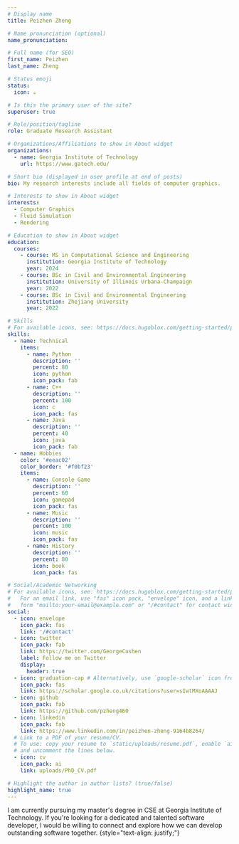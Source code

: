 ```yaml
---
# Display name
title: Peizhen Zheng

# Name pronunciation (optional)
name_pronunciation:

# Full name (for SEO)
first_name: Peizhen
last_name: Zheng

# Status emoji
status:
  icon: ☕️

# Is this the primary user of the site?
superuser: true

# Role/position/tagline
role: Graduate Research Assistant

# Organizations/Affiliations to show in About widget
organizations:
  - name: Georgia Institute of Technology
    url: https://www.gatech.edu/

# Short bio (displayed in user profile at end of posts)
bio: My research interests include all fields of computer graphics.

# Interests to show in About widget
interests:
  - Computer Graphics
  - Fluid Simulation
  - Rendering

# Education to show in About widget
education:
  courses:
    - course: MS in Computational Science and Engineering
      institution: Georgia Institute of Technology
      year: 2024
    - course: BSc in Civil and Environmental Engineering
      institution: University of Illinois Urbana-Champaign
      year: 2022
    - course: BSc in Civil and Environmental Engineering
      institution: Zhejiang University
      year: 2022

# Skills
# For available icons, see: https://docs.hugoblox.com/getting-started/page-builder/#icons
skills:
  - name: Technical
    items:
      - name: Python
        description: ''
        percent: 80
        icon: python
        icon_pack: fab
      - name: C++
        description: ''
        percent: 100
        icon: c
        icon_pack: fas
      - name: Java
        description: ''
        percent: 40
        icon: java
        icon_pack: fab
  - name: Hobbies
    color: '#eeac02'
    color_border: '#f0bf23'
    items:
      - name: Console Game
        description: ''
        percent: 60
        icon: gamepad
        icon_pack: fas
      - name: Music
        description: ''
        percent: 100
        icon: music
        icon_pack: fas
      - name: History
        description: ''
        percent: 80
        icon: book
        icon_pack: fas

# Social/Academic Networking
# For available icons, see: https://docs.hugoblox.com/getting-started/page-builder/#icons
#   For an email link, use "fas" icon pack, "envelope" icon, and a link in the
#   form "mailto:your-email@example.com" or "/#contact" for contact widget.
social:
  - icon: envelope
    icon_pack: fas
    link: '/#contact'
  - icon: twitter
    icon_pack: fab
    link: https://twitter.com/GeorgeCushen
    label: Follow me on Twitter
    display:
      header: true
  - icon: graduation-cap # Alternatively, use `google-scholar` icon from `ai` icon pack
    icon_pack: fas
    link: https://scholar.google.co.uk/citations?user=sIwtMXoAAAAJ
  - icon: github
    icon_pack: fab
    link: https://github.com/pzheng460
  - icon: linkedin
    icon_pack: fab
    link: https://www.linkedin.com/in/peizhen-zheng-9164b8264/
  # Link to a PDF of your resume/CV.
  # To use: copy your resume to `static/uploads/resume.pdf`, enable `ai` icons in `params.yaml`,
  # and uncomment the lines below.
  - icon: cv
    icon_pack: ai
    link: uploads/PhD_CV.pdf

# Highlight the author in author lists? (true/false)
highlight_name: true
---
```


I am currently pursuing my master's degree in CSE at Georgia Institute of Technology. If you're looking for a dedicated and talented software developer, I would be willing to connect and explore how we can develop outstanding software together.
{style="text-align: justify;"}
